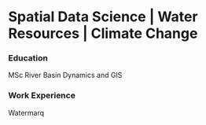 # Spatial Data Science | Water Resources | Climate Change

### Education
MSc River Basin Dynamics and GIS

### Work Experience
Watermarq

